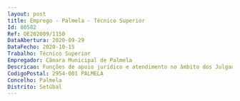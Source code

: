 ```yaml
--- 
layout: post
title: Emprego - Palmela - Técnico Superior
Id: 80582
Ref: OE202009/1150
DataAbertura: 2020-09-29
DataFecho: 2020-10-15
Trabalho: Técnico Superior
Empregador: Câmara Municipal de Palmela
Descricao: Funções de apoio jurídico e atendimento no âmbito dos Julgados de Paz, designadamente   Prestação de informação sobre as atribuições e competências do julgado de paz e respetiva tramitação processual, bem como sobre a pré mediação e a mediação   Apreciação de requerimentos, reduzindo a escrito, mediante o preenchimento de formulário, os pedidos formulados verbalmente   Proceder às citações e notificações previstas na lei   Comunicar a data da audiência de julgamento, nos casos previstos na lei, de acordo com a orientação do juiz de paz   Introdução de dados na Plataforma eletrónica dos Julgados de Paz   Receber contestações, reduzindo as a escrito quando apresentadas verbalmente.
CodigoPostal: 2954-001 PALMELA
Concelho: Palmela
Distrito: Setúbal
--- 
```

